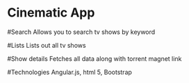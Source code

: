 # Cinematic App

#Search
  Allows you to search tv shows by keyword

#Lists
  Lists out all tv shows

#Show details 
Fetches all data along with torrent magnet  link

#Technologies 
  Angular.js,
  html 5,
  Bootstrap


